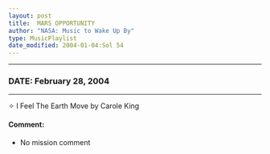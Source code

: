```yaml
---
layout: post
title:  MARS OPPORTUNITY
author: "NASA: Music to Wake Up By"
type: MusicPlaylist
date_modified: 2004-01-04:Sol 54
---
```


----
### DATE: February 28, 2004
----
✧ I Feel The Earth Move by Carole King

#### Comment:
* No mission comment
